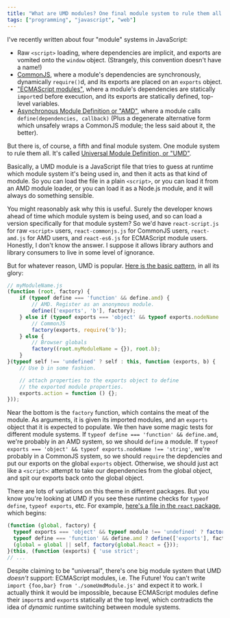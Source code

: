 ```yaml
---
title: "What are UMD modules? One final module system to rule them all (except ES modules which are a different thing)"
tags: ["programming", "javascript", "web"]
---
```


I've recently written about four "module" systems in JavaScript:

* Raw `<script>` loading, where dependencies are implicit, 
  and exports are vomited onto the `window` object.
  (Strangely, this convention doesn't have a name!)
* [CommonJS](/2020/09/27/what-does-the-require-function-do-in-nodejs/),
  where a module's dependencies are synchronously, dynamically `require()`d,
  and its exports are placed on an `exports` object.
* ["ECMAScript modules"](/2020/09/25/javascript-modules-for-grumpy-developers-from-2005/),
  where a module's dependencies are statically `import`ed before execution,
  and its exports are statically defined, top-level variables.
* [Asynchronous Module Definition or "AMD"](/2020/10/03/what-are-amd-modules/),
  where a module calls `define(dependencies, callback)`
  (Plus a degenerate alternative form which unsafely wraps a CommonJS module;
  the less said about it, the better).

But there is, of course, a fifth and final module system.
One module system to rule them all.
It's called [Universal Module Definition, or "UMD"](https://github.com/umdjs/umd).

Basically, a UMD module is a JavaScript file
that tries to guess at runtime which module system it's being used in,
and then it acts as that kind of module.
So you can load the file in a plain `<script>`,
or you can load it from an AMD module loader,
or you can load it as a Node.js module,
and it will always do something sensible.

You might reasonably ask why this is useful.
Surely the developer knows ahead of time which module system is being used,
and so can load a version specifically for that module system?
So we'd have `react-script.js` for raw `<script>` users, 
`react-commonjs.js` for CommonJS users,
`react-amd.js` for AMD users,
and `react-es6.js` for ECMAScript module users.
Honestly, I don't know the answer.
I suppose it allows library authors and library consumers 
to live in some level of ignorance.

But for whatever reason, UMD is popular.
[Here is the basic pattern](https://github.com/umdjs/umd/blob/master/templates/commonjsStrict.js), 
in all its glory:

```js
// myModuleName.js
(function (root, factory) {
    if (typeof define === 'function' && define.amd) {
        // AMD. Register as an anonymous module.
        define(['exports', 'b'], factory);
    } else if (typeof exports === 'object' && typeof exports.nodeName !== 'string') {
        // CommonJS
        factory(exports, require('b'));
    } else {
        // Browser globals
        factory((root.myModuleName = {}), root.b);
    }
}(typeof self !== 'undefined' ? self : this, function (exports, b) {
    // Use b in some fashion.

    // attach properties to the exports object to define
    // the exported module properties.
    exports.action = function () {};
}));
```

Near the bottom is the `factory` function, which contains the meat of the module.
As arguments,
it is given its imported modules,
and an `exports` object that it is expected to populate.
We then have some magic tests for different module systems.
If `typeof define === 'function' && define.amd`,
we're probably in an AMD system,
so we should `define` a module.
If `typeof exports === 'object' && typeof exports.nodeName !== 'string'`,
we're probably in a CommonJS system,
so we should `require` the depdencies and put our exports on the global `exports` object.
Otherwise, we should just act like a `<script>`:
attempt to take our dependencies from the global object,
and spit our exports back onto the global object.

There are lots of variations on this theme in different packages.
But you know you're looking at UMD 
if you see these runtime checks for `typeof define`, `typeof exports`, etc.
For example, [here's a file in the `react` package](https://unpkg.com/browse/react@16.13.1/umd/react.development.js),
which begins:

```js
(function (global, factory) {
  typeof exports === 'object' && typeof module !== 'undefined' ? factory(exports) :
  typeof define === 'function' && define.amd ? define(['exports'], factory) :
  (global = global || self, factory(global.React = {}));
}(this, (function (exports) { 'use strict';
// ...
```

Despite claiming to be "universal",
there's one big module system that UMD _doesn't_ support:
ECMAScript modules, i.e. The Future!
You can't write `import {foo,bar} from './someUmdModule.js'` and expect it to work.
I actually think it would be impossible,
because ECMAScript modules define their `import`s and `export`s statically at the top level,
which contradicts the idea of _dynamic_ runtime switching between module systems.
